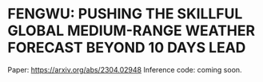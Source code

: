 # FENGWU: PUSHING THE SKILLFUL GLOBAL MEDIUM-RANGE WEATHER FORECAST BEYOND 10 DAYS LEAD

Paper: https://arxiv.org/abs/2304.02948
Inference code: coming soon.
